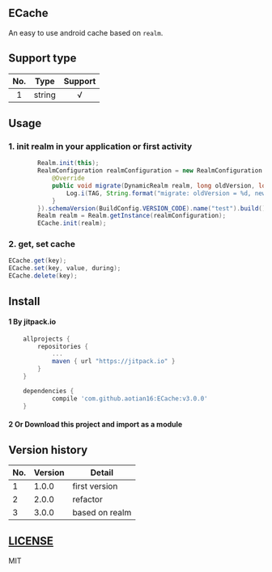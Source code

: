 ## ECache
An easy to use android cache based on `realm`.

## Support type

| No.  | Type   | Support |
| :--: | ------ | :-----: |
|  1   | string |    √    |



## Usage

### 1. init realm in your application or first activity

```java
        Realm.init(this);
        RealmConfiguration realmConfiguration = new RealmConfiguration.Builder().migration(new RealmMigration() {
            @Override
            public void migrate(DynamicRealm realm, long oldVersion, long newVersion) {
                Log.i(TAG, String.format("migrate: oldVersion = %d, newVersion = %d", oldVersion, newVersion));
            }
        }).schemaVersion(BuildConfig.VERSION_CODE).name("test").build();
        Realm realm = Realm.getInstance(realmConfiguration);
        ECache.init(realm);
```

### 2. get, set cache

```java
ECache.get(key);
ECache.set(key, value, during);
ECache.delete(key);
```



## Install

#### 1 By jitpack.io

```groovy
    allprojects {
        repositories {
            ...
            maven { url "https://jitpack.io" }
        }
    }
```
```groovy
    dependencies {
            compile 'com.github.aotian16:ECache:v3.0.0'
    }
```

#### 2 Or Download this project and import as a module

## Version history

| No.  | Version | Detail         |
| ---- | ------- | -------------- |
| 1    | 1.0.0   | first version  |
| 2    | 2.0.0   | refactor       |
| 3    | 3.0.0   | based on realm |

## [LICENSE](https://github.com/aotian16/ECache/blob/master/LICENSE)

MIT